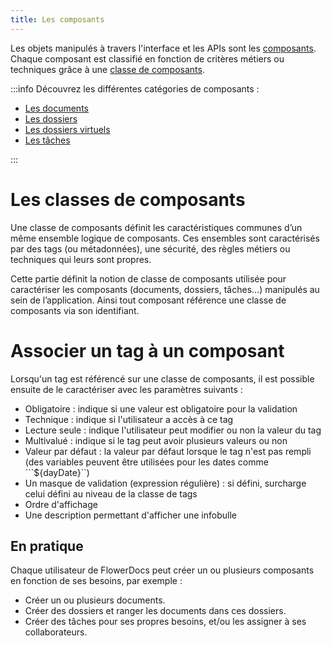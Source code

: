 ```yaml
---
title: Les composants
---
```


Les objets manipulés à travers l'interface et les APIs sont les [composants](/javadocs/domain/com/flower/docs/domain/component/Component.html). Chaque composant est classifié en fonction de critères métiers ou techniques grâce à une [classe de composants](broken-link.md).

:::info
Découvrez les différentes catégories de composants : 

* [Les documents](broken-link.md)
* [Les dossiers](broken-link.md)
* [Les dossiers virtuels](broken-link.md)
* [Les tâches](broken-link.md)

:::


# Les classes de composants
Une classe de composants définit les caractéristiques communes d’un même ensemble logique de composants. Ces ensembles sont caractérisés par des tags (ou métadonnées), une sécurité, des règles métiers ou techniques qui leurs sont propres.

Cette partie définit la notion de classe de composants utilisée pour caractériser les composants (documents, dossiers, tâches…) manipulés au sein de l’application. Ainsi tout composant référence une classe de composants via son identifiant.

# Associer un tag à un composant

Lorsqu'un tag est référencé sur une classe de composants, il est possible ensuite de le caractériser avec les paramètres suivants : 

* Obligatoire : indique si une valeur est obligatoire pour la validation
* Technique : indique si l'utilisateur a accès à ce tag 
* Lecture seule : indique l'utilisateur peut modifier ou non la valeur du tag
* Multivalué : indique si le tag peut avoir plusieurs valeurs ou non
* Valeur par défaut : la valeur par défaut lorsque le tag n'est pas rempli (des variables peuvent être utilisées pour les dates comme ```${dayDate}``)
* Un masque de validation (expression régulière) : si défini, surcharge celui défini au niveau de la classe de tags
* Ordre d'affichage
* Une description permettant d'afficher une infobulle

## En pratique
Chaque utilisateur de FlowerDocs peut créer un ou plusieurs composants en fonction de ses besoins, par exemple :

* Créer un ou plusieurs documents.
* Créer des dossiers et ranger les documents dans ces dossiers.
* Créer des tâches pour ses propres besoins, et/ou les assigner à ses collaborateurs.